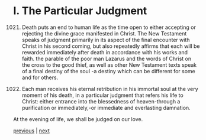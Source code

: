 # I. The Particular Judgment

1021. Death puts an end to human life as the time open to either accepting or rejecting the divine grace manifested in Christ. The New Testament speaks of judgment primarily in its aspect of the final encounter with Christ in his second coming, but also repeatedly affirms that each will be rewarded immediately after death in accordance with his works and faith. the parable of the poor man Lazarus and the words of Christ on the cross to the good thief, as well as other New Testament texts speak of a final destiny of the soul -a destiny which can be different for some and for others.

1022. Each man receives his eternal retribution in his immortal soul at the very moment of his death, in a particular judgment that refers his life to Christ: either entrance into the blessedness of heaven-through a purification or immediately,-or immediate and everlasting damnation.

At the evening of life, we shall be judged on our love.

[previous](https://github.com/Tenari/non-fiction/blob/master/catechism/__P2K.md) | [next](https://github.com/Tenari/non-fiction/blob/master/catechism/__P2M.md)